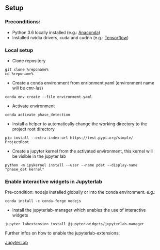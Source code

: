 
Setup
------------
### Preconditions: 
- Python 3.6 locally installed 
(e.g.:  <a target="_blank" href="https://www.anaconda.com/download/#macos">Anaconda</a>)
- Installed nvidia drivers, cuda and cudnn 
(e.g.:  <a target="_blank" href="https://www.tensorflow.org/install/gpu">Tensorflow</a>)

### Local setup
- Clone repository
```
git clone %reponame%
cd %reponame%
```
- Create a conda environment from enrionment.yaml (environment name will be cmr-las)
```
conda env create --file environment.yaml
```
- Activate environment
```
conda activate phase_detection
```
- Install a helper to automatically change the working directory to the project root directory
```
pip install --extra-index-url https://test.pypi.org/simple/ ProjectRoot
```
- Create a jupyter kernel from the activated environment, this kernel will be visible in the jupyter lab
```
python -m ipykernel install --user --name pdet --display-name "phase_det kernel"
```


### Enable interactive widgets in Jupyterlab
Pre-condition: nodejs installed globally or into the conda environment. e.g.:
```
conda install -c conda-forge nodejs
```
- Install the jupyterlab-manager which enables the use of interactive widgets
```
jupyter labextension install @jupyter-widgets/jupyterlab-manager
```
  
Further infos on how to enable the jupyterlab-extensions:

<a target="_blank" href="https://ipywidgets.readthedocs.io/en/latest/user_install.html#installing-the-jupyterlab-extension">JupyterLab</a>
